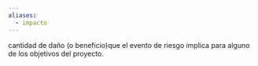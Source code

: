 ```yaml
---
aliases:
  - impacto
---
```

cantidad de daño (o beneficio)que el evento de riesgo implica para alguno de los objetivos del proyecto. 